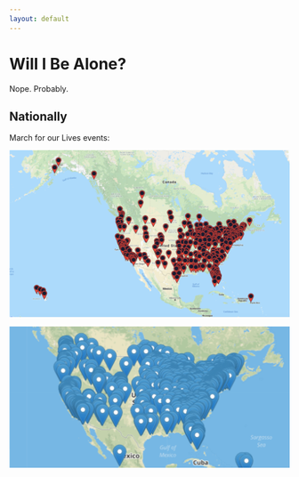 ```yaml
---
layout: default
---
```


Will I Be Alone?
=================

Nope. Probably.

Nationally
---------------

March for our Lives events: 

![alt text](/images/will-i-be-alone-map-1.png)

![alt text](/images/will-i-be-alone-map-2.png)

